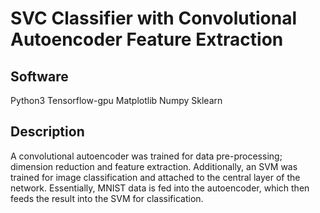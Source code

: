# SVC Classifier with Convolutional Autoencoder Feature Extraction

## Software
Python3
Tensorflow-gpu
Matplotlib
Numpy
Sklearn

## Description
A convolutional autoencoder was trained for data pre-processing; dimension reduction and feature extraction. Additionally, an SVM was trained for image classification and attached to the central layer of the network. Essentially, MNIST data is fed into the autoencoder, which then feeds the result into the SVM for classification.  
